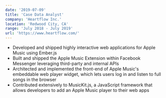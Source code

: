 ```yaml
---
date: '2019-07-09'
title: 'Case Data Analyst'
company: 'Heartflow Inc.'
location: 'Redwood City, CA'
range: 'July 2018 - July 2019'
url: 'https://www.heartflow.com/'
---
```


- Developed and shipped highly interactive web applications for Apple Music using Ember.js
- Built and shipped the Apple Music Extension within Facebook Messenger leveraging third-party and internal APIs
- Architected and implemented the front-end of Apple Music's embeddable web player widget, which lets users log in and listen to full songs in the browser
- Contributed extensively to MusicKit.js, a JavaScript framework that allows developers to add an Apple Music player to their web apps
